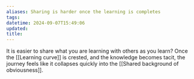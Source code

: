 ```yaml
---
aliases: Sharing is harder once the learning is completes
tags: 
datetime: 2024-09-07T15:49:06
updated: 
title: 
---
```

It is easier to share what you are learning with others as you learn? Once the [[Learning curve]] is crested, and the knowledge becomes tacit, the journey feels like it collapses quickly into the [[Shared background of obviousness]].